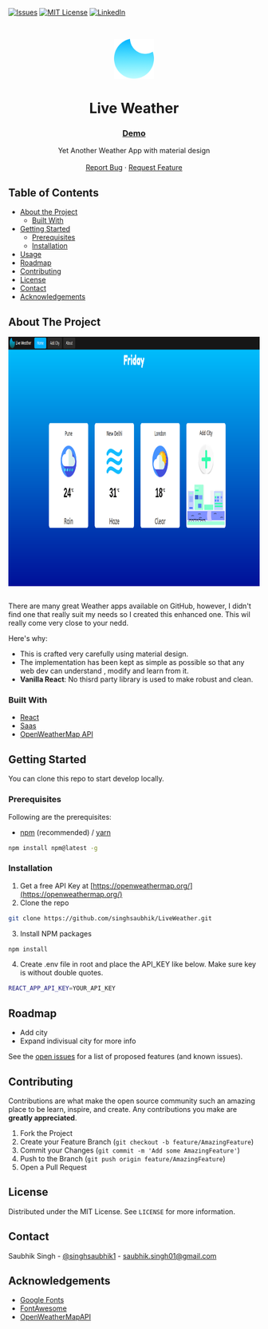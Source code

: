 <!--
*** Thanks for checking out this README Template. If you have a suggestion that would
*** make this better, please fork the repo and create a pull request or simply open
*** an issue with the tag "enhancement".
*** Thanks again! Now go create something AMAZING! :D
-->

<!-- PROJECT SHIELDS -->
<!--
*** I'm using markdown "reference style" links for readability.
*** Reference links are enclosed in brackets [ ] instead of parentheses ( ).
*** See the bottom of this document for the declaration of the reference variables
*** for contributors-url, forks-url, etc. This is an optional, concise syntax you may use.
*** https://www.markdownguide.org/basic-syntax/#reference-style-links
-->

[![Issues][issues-shield]][issues-url]
[![MIT License][license-shield]][license-url]
[![LinkedIn][linkedin-shield]][linkedin-url]

<!-- PROJECT LOGO -->
<br />
<p align="center">
<a>
<img src="https://raw.githubusercontent.com/singhsaubhik/LiveWeather/master/public/logo200.png" alt="Logo" width="80" height="80">
  </a>

  <h1 align="center">Live Weather</h1>
  <a href="https://liveweather1.netlify.app">
    <h3 align="center">Demo</h3>
  </a>

  <p align="center">
    Yet Another Weather App with material design
    <br />
    <br />
    <a href="https://github.com/singhsaubhik/LiveWeather/issues">Report Bug</a>
    ·
    <a href="https://github.com/singhsaubhik/LiveWeather/issues">Request Feature</a>
  </p>
</p>

<!-- TABLE OF CONTENTS -->

## Table of Contents

- [About the Project](#about-the-project)
  - [Built With](#built-with)
- [Getting Started](#getting-started)
  - [Prerequisites](#prerequisites)
  - [Installation](#installation)
- [Usage](#usage)
- [Roadmap](#roadmap)
- [Contributing](#contributing)
- [License](#license)
- [Contact](#contact)
- [Acknowledgements](#acknowledgements)

<!-- ABOUT THE PROJECT -->

## About The Project

<img align="center" src="https://raw.githubusercontent.com/singhsaubhik/LiveWeather/master/screenshots/img1.png" alt="ScreenShot1" width="1200" height="500">

<br />
<br />

There are many great Weather apps available on GitHub, however, I didn't find one that really suit my needs so I created this enhanced one. This wil really come very close to your nedd.

Here's why:

- This is crafted very carefully using material design.
- The implementation has been kept as simple as possible so that any web dev can understand , modify and learn from it.
- **Vanilla React**: No thisrd party library is used to make robust and clean.


### Built With

- [React](https://reactjs.org)
- [Saas](https://sass-lang.com)
- [OpenWeatherMap API](https://openweathermap.org/)

<!-- GETTING STARTED -->

## Getting Started
You can clone this repo to start develop locally.

### Prerequisites

Following are the prerequisites:

- [npm](https://npmjs.com/) (recommended) / [yarn](https://yarnpkg.com/)

```sh
npm install npm@latest -g
```

### Installation

1. Get a free API Key at [https://openweathermap.org/](https://openweathermap.org/)
2. Clone the repo

```sh
git clone https://github.com/singhsaubhik/LiveWeather.git
```

3. Install NPM packages

```sh
npm install
```

4. Create .env file in root and place the API_KEY like below. Make sure key is without double quotes.

```sh
REACT_APP_API_KEY=YOUR_API_KEY
```


<!-- ROADMAP -->

## Roadmap

- Add city
- Expand indivisual city for more info

See the [open issues](https://github.com/singhsaubhik/LiveWeather/issues) for a list of proposed features (and known issues).

<!-- CONTRIBUTING -->

## Contributing

Contributions are what make the open source community such an amazing place to be learn, inspire, and create. Any contributions you make are **greatly appreciated**.

1. Fork the Project
2. Create your Feature Branch (`git checkout -b feature/AmazingFeature`)
3. Commit your Changes (`git commit -m 'Add some AmazingFeature'`)
4. Push to the Branch (`git push origin feature/AmazingFeature`)
5. Open a Pull Request

<!-- LICENSE -->

## License

Distributed under the MIT License. See `LICENSE` for more information.

<!-- CONTACT -->

## Contact

Saubhik Singh - [@singhsaubhik1](https://twitter.com/singhsaubhik1) - saubhik.singh01@gmail.com

<!-- ACKNOWLEDGEMENTS -->

## Acknowledgements

- [Google Fonts](https://fonts.google.com)
- [FontAwesome](https://fontawesome.com)
- [OpenWeatherMapAPI](https://openweathermap.org)


<!-- MARKDOWN LINKS & IMAGES -->
<!-- https://www.markdownguide.org/basic-syntax/#reference-style-links -->

[contributors-shield]: https://img.shields.io/github/contributors/singhsaubhik/LiveWeather.svg?style=flat-square
[contributors-url]: https://github.com/singhsaubhik/LiveWeather/graphs/contributors
[forks-shield]: https://img.shields.io/github/forks/singhsaubhik/LiveWeather.svg?style=flat-square
[forks-url]: https://github.com/singhsaubhik/LiveWeather/network/members
[issues-shield]: https://img.shields.io/github/issues/singhsaubhik/LiveWeather.svg?style=flat-square
[issues-url]: https://github.com/singhsaubhik/LiveWeather/issues
[license-shield]: https://img.shields.io/github/license/singhsaubhik/LiveWeather.svg?style=flat-square
[license-url]: https://github.com/singhsaubhik/LiveWeather/blob/master/LICENSE.txt
[linkedin-shield]: https://img.shields.io/badge/-LinkedIn-black.svg?style=flat-square&logo=linkedin&colorB=555
[linkedin-url]: https://linkedin.com/in/saubhik-singh-b71584126

